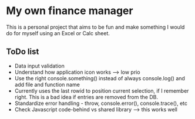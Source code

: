 # My own finance manager

This is a personal project that aims to be fun and make something I would do for
myself using an Excel or Calc sheet.

## ToDo list

- Data input validation
- Understand how application icon works --> low prio
- Use the right console.something() instead of always console.log() and add file
and function name
- Currently uses the last rowid to position current selection, if I remember
right. This is a bad idea if entries are removed from the DB.
- Standardize error handling - throw, console.error(), console.trace(), etc
- Check Javascript code-behind vs shared library --> this works well
